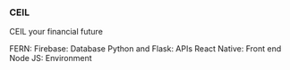 ### CEIL

CEIL your financial future

FERN:
Firebase: Database
Python and Flask: APIs
React Native: Front end
Node JS: Environment
